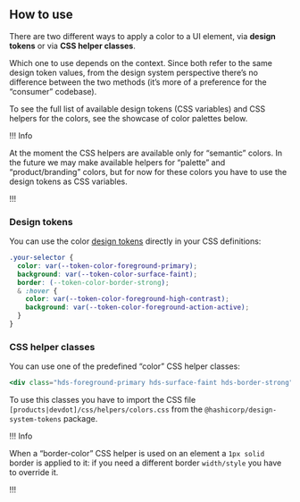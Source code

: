 ## How to use

There are two different ways to apply a color to a UI element, via **design tokens** or via **CSS helper classes**.

Which one to use depends on the context. Since both refer to the same design token values, from the design system perspective there’s no difference between the two methods (it’s more of a preference for the “consumer” codebase).

To see the full list of available design tokens (CSS variables) and CSS helpers for the colors, see the showcase of color palettes below.

!!! Info

At the moment the CSS helpers are available only for “semantic” colors. In the future we may make available helpers for “palette” and “product/branding” colors, but for now for these colors you have to use the design tokens as CSS variables.

!!!

### Design tokens

You can use the color [design tokens](../foundations/tokens) directly in your CSS definitions:

```css
.your-selector {
  color: var(--token-color-foreground-primary);
  background: var(--token-color-surface-faint);
  border: (--token-color-border-strong);
  & :hover {
    color: var(--token-color-foreground-high-contrast);
    background: var(--token-color-foreground-action-active);
  }
}
```

### CSS helper classes

You can use one of the predefined “color” CSS helper classes:

```handlebars
<div class="hds-foreground-primary hds-surface-faint hds-border-strong">...</div>
```

To use this classes you have to import the CSS file `[products|devdot]/css/helpers/colors.css` from the `@hashicorp/design-system-tokens` package.

!!! Info

When a “border-color” CSS helper is used on an element a `1px solid` border is applied to it: if you need a different border `width/style` you have to override it.

!!!
